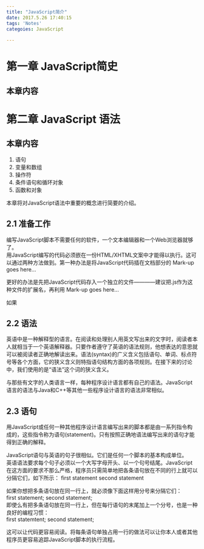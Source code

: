 ```yaml
---
title: "JavaScript简介"
date: 2017.5.26 17:40:15 
tags: 'Notes'
categoies: JavaScript
 
---
```

# 第一章  JavaScript简史  

## 本章内容  

# 第二章  JavaScript 语法  

## 本章内容  
1. 语句  
2. 变量和数组  
3. 操作符  
4. 条件语句和循环对象  
5. 函数和对象  

本章将对JavaScript语法中重要的概念进行简要的介绍。  

## 2.1 准备工作  
  编写JavaScript脚本不需要任何的软件，一个文本编辑器和一个Web浏览器就够了。  
  用JavaScript编写的代码必须嵌在一份HTML/XHTML文案中才能得以执行。这可以通过两种方法做到。第一种办法是将JavaScript代码插在文档<head>部分的<script>标签间，如下所示：
	<!DOCTYPE html>
	<html>
	<head>
	<script type="text/javascript">
	JavaScript goes here...
	</script>
	</head>
	</body>
	Mark-up goes here...
	</html>  

更好的办法是先把JavaScript代码存入一个独立的文件————建议把.js作为这种文件的扩展名，再利用<script>标签的src属性指向该文件，如下所示：
	<!DOCTYPE html>
	<html>
	<head>
	<script type="text/javascript" src="test.js">
	</script>
	</head>
	</body>
	Mark-up goes here...
	</html>    

如果

## 2.2 语法	

  英语中是一种解释型的语言。在阅读和处理别人用英文写出来的文字时，阅读者本人就相当于一个英语解释器。只要作者遵守了英语的语法规则，他想表达的意思就可以被阅读者正确地解读出来。语法(syntax)的广义含义包括语句、单词、标点符号等各个方面，它的狭义含义则特指语句结构方面的各项规则。在接下来的讨论中，我们使用的是“语法”这个词的狭义含义。  

与那些有文字的人类语言一样，每种程序设计语言都有自己的语法。JavaScript语言的语法与Java和C++等其他一些程序设计语言的语法非常相似。  

## 2.3 语句  

用JavaScript或任何一种其他程序设计语言编写出来的脚本都是由一系列指令构成的，这些指令称为语句(statement)。只有按照正确地语法编写出来的语句才能得到正确的解释。  

JavaScript语句与英语的句子很相似。它们是任何一个脚本的基本构成单位。  
英语语法要求每个句子必须以一个大写字母开头、以一个句号结尾。JavaScript在这方面的要求不那么严格，程序员只需简单地把各条语句放在不同的行上就可以分隔它们，如下所示：
	first statement
	second statement  

如果你想把多条语句放在同一行上，就必须像下面这样用分号来分隔它们：  
	first statement; second statement;  
即使么有把多条语句放在同一行上，但在每行语句的末尾加上一个分号，也是一种良好的编程习惯：  
	first statemtent;
	second statement;  

这可以让代码更容易阅读。将每条语句单独占用一行的做法可以让你本人或者其他程序员更容易追踪JavaScript脚本的执行流程。  
